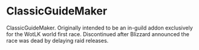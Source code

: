 # ClassicGuideMaker

ClassicGuideMaker. Originally intended to be an in-guild addon exclusively for the WotLK world first race. Discontinued after Blizzard announced the race was dead by delaying raid releases.
